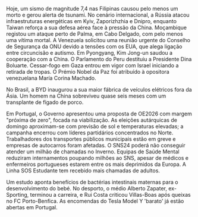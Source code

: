 Hoje, um sismo de magnitude 7,4 nas Filipinas causou pelo menos um morto e gerou alerta de tsunami. No cenário internacional, a Rússia atacou infraestruturas energéticas em Kyiv, Zaporizhzhia e Dnipro, enquanto Taiwan reforça a sua defesa aérea face à pressão da China. Moçambique registou um ataque perto de Palma, em Cabo Delgado, com pelo menos uma vítima mortal. A Venezuela solicitou uma reunião urgente do Conselho de Segurança da ONU devido a tensões com os EUA, que alega ligação entre circuncisão e autismo. Em Pyongyang, Kim Jong-un saudou a cooperação com a China. O Parlamento do Peru destituiu a Presidente Dina Boluarte. Cessar-fogo em Gaza entrou em vigor com Israel iniciando a retirada de tropas. O Prémio Nobel da Paz foi atribuído à opositora venezuelana María Corina Machado.

No Brasil, a BYD inaugurou a sua maior fábrica de veículos elétricos fora da Ásia. Um homem na China sobreviveu quase seis meses com um transplante de fígado de porco.

Em Portugal, o Governo apresentou uma proposta de OE2026 com margem "próxima de zero", focada na viabilização. As eleições autárquicas de domingo aproximam-se com previsão de sol e temperaturas elevadas; a campanha encerrou com líderes partidários concentrados no Norte. Trabalhadores dos transportes públicos municipais estão em greve e empresas de autocarros foram afetadas. O SNS24 poderá não conseguir atender um milhão de chamadas no Inverno. Equipas de Saúde Mental reduziram internamentos poupando milhões ao SNS, apesar de médicos e enfermeiros portugueses estarem entre os mais deprimidos da Europa. A Linha SOS Estudante tem recebido mais chamadas de adultos.

Um estudo aponta benefícios de bactérias intestinais maternas para o desenvolvimento do bebé. No desporto, o médio Alberto Zapater, ex-Sporting, terminou a carreira, e Rui Costa criticou Villas-Boas após queixas no FC Porto-Benfica. As encomendas do Tesla Model Y 'barato' já estão abertas em Portugal.
